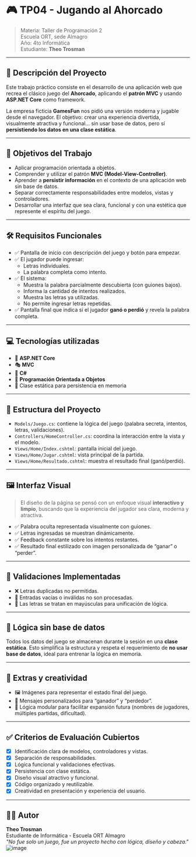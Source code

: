 # 🎮 TP04 - Jugando al Ahorcado

> Materia: Taller de Programación 2  
> Escuela ORT, sede Almagro  
> Año: 4to Informática  
> Estudiante: **Theo Trosman**   

---

## 🧩 Descripción del Proyecto 

Este trabajo práctico consiste en el desarrollo de una aplicación web que recrea el clásico juego del **Ahorcado**, aplicando el **patrón MVC** y usando **ASP.NET Core** como framework.

La empresa ficticia **GamesFun** nos pidió una versión moderna y jugable desde el navegador. El objetivo: crear una experiencia divertida, visualmente atractiva y funcional... sin usar base de datos, pero sí **persistiendo los datos en una clase estática**.

---

## 🧠 Objetivos del Trabajo

- Aplicar programación orientada a objetos.
- Comprender y utilizar el patrón **MVC (Model-View-Controller)**.
- Aprender a **persistir información** en el contexto de una aplicación web sin base de datos.
- Separar correctamente responsabilidades entre modelos, vistas y controladores.
- Desarrollar una interfaz que sea clara, funcional y con una estética que represente el espíritu del juego.

---

## 🛠️ Requisitos Funcionales

- ✅ Pantalla de inicio con descripción del juego y botón para empezar.
- ✅ El jugador puede ingresar:
  - Letras individuales.
  - La palabra completa como intento.
- ✅ El sistema:
  - Muestra la palabra parcialmente descubierta (con guiones bajos).
  - Informa la cantidad de intentos realizados.
  - Muestra las letras ya utilizadas.
  - No permite ingresar letras repetidas.
- ✅ Pantalla final que indica si el jugador **ganó o perdió** y revela la palabra completa.

---

## 💻 Tecnologías utilizadas

- 🧱 **ASP.NET Core**
- 🎭 **MVC**
- 💬 **C#**
- 🧠 **Programación Orientada a Objetos**
- 💾 Clase estática para persistencia en memoria

---

## 🧱 Estructura del Proyecto

- `Models/Juego.cs`: contiene la lógica del juego (palabra secreta, intentos, letras, validaciones).
- `Controllers/HomeController.cs`: coordina la interacción entre la vista y el modelo.
- `Views/Home/Index.cshtml`: pantalla inicial del juego.
- `Views/Home/Jugar.cshtml`: vista principal de la partida.
- `Views/Home/Resultado.cshtml`: muestra el resultado final (ganó/perdió).

---

## 🖼️ Interfaz Visual

> El diseño de la página se pensó con un enfoque visual **interactivo y limpio**, buscando que la experiencia del jugador sea clara, moderna y atractiva.

- ✅ Palabra oculta representada visualmente con guiones.
- ✅ Letras ingresadas se muestran dinámicamente.
- ✅ Feedback constante sobre los intentos restantes.
- ✅ Resultado final estilizado con imagen personalizada de “ganar” o “perder”.

---

## 🔐 Validaciones Implementadas

- ❌ Letras duplicadas no permitidas.
- 🧼 Entradas vacías o inválidas no son procesadas.
- 🔡 Las letras se tratan en mayúsculas para unificación de lógica.

---

## 🧠 Lógica sin base de datos

Todos los datos del juego se almacenan durante la sesión en una **clase estática**. Esto simplifica la estructura y respeta el requerimiento de **no usar base de datos**, ideal para entrenar la lógica en memoria.

---

## 🎨 Extras y creatividad

- 🖼️ Imágenes para representar el estado final del juego.
- 🎉 Mensajes personalizados para “ganador” y “perdedor”.
- 🎯 Lógica modular para facilitar expansión futura (nombres de jugadores, múltiples partidas, dificultad).

---

## ✅ Criterios de Evaluación Cubiertos

- [x] Identificación clara de modelos, controladores y vistas.
- [x] Separación de responsabilidades.
- [x] Lógica funcional y validaciones efectivas.
- [x] Persistencia con clase estática.
- [x] Diseño visual atractivo y funcional.
- [x] Código organizado y reutilizable.
- [x] Creatividad en presentación y experiencia del usuario.

---


## 👨‍💻 Autor

**Theo Trosman**  
Estudiante de Informática - Escuela ORT Almagro  
_"No fue solo un juego, fue un proyecto hecho con lógica, diseño y cabeza."_  
![image](https://github.com/user-attachments/assets/0e7ecedc-6221-4a19-adeb-16a8d3cf5283)

